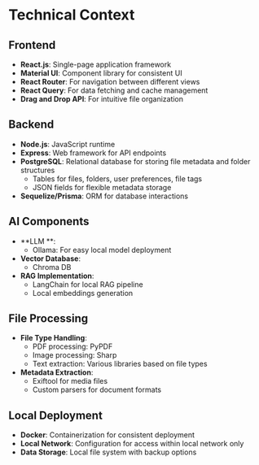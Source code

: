 # Technical Context

## Frontend
- **React.js**: Single-page application framework
- **Material UI**: Component library for consistent UI
- **React Router**: For navigation between different views
- **React Query**: For data fetching and cache management
- **Drag and Drop API**: For intuitive file organization

## Backend
- **Node.js**: JavaScript runtime
- **Express**: Web framework for API endpoints
- **PostgreSQL**: Relational database for storing file metadata and folder structures
  - Tables for files, folders, user preferences, file tags
  - JSON fields for flexible metadata storage
- **Sequelize/Prisma**: ORM for database interactions

## AI Components
- **LLM **:
  - Ollama: For easy local model deployment
- **Vector Database**:
  - Chroma DB 
- **RAG Implementation**:
  - LangChain for local RAG pipeline
  - Local embeddings generation

## File Processing
- **File Type Handling**:
  - PDF processing: PyPDF
  - Image processing: Sharp 
  - Text extraction: Various libraries based on file types
- **Metadata Extraction**:
  - Exiftool for media files
  - Custom parsers for document formats

## Local Deployment
- **Docker**: Containerization for consistent deployment
- **Local Network**: Configuration for access within local network only
- **Data Storage**: Local file system with backup options 
